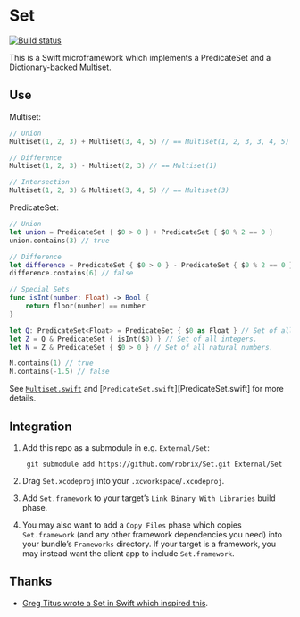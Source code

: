 # Set

[![Build status](https://api.travis-ci.org/robrix/Set.svg)](https://travis-ci.org/robrix/Set)

This is a Swift microframework which implements a PredicateSet and a Dictionary-backed Multiset.

## Use
Multiset:
```swift
// Union
Multiset(1, 2, 3) + Multiset(3, 4, 5) // == Multiset(1, 2, 3, 3, 4, 5)

// Difference
Multiset(1, 2, 3) - Multiset(2, 3) // == Multiset(1)

// Intersection
Multiset(1, 2, 3) & Multiset(3, 4, 5) // == Multiset(3)
```
PredicateSet:
```swift
// Union
let union = PredicateSet { $0 > 0 } + PredicateSet { $0 % 2 == 0 }
union.contains(3) // true

// Difference
let difference = PredicateSet { $0 > 0 } - PredicateSet { $0 % 2 == 0 }
difference.contains(6) // false

// Special Sets
func isInt(number: Float) -> Bool {
	return floor(number) == number
}

let Q: PredicateSet<Float> = PredicateSet { $0 as Float } // Set of all real numbers.
let Z = Q & PredicateSet { isInt($0) } // Set of all integers.
let N = Z & PredicateSet { $0 > 0 } // Set of all natural numbers.

N.contains(1) // true
N.contains(-1.5) // false
```
See [`Multiset.swift`][Multiset.swift] and [`PredicateSet.swift`][PredicateSet.swift] for more details.

## Integration

1. Add this repo as a submodule in e.g. `External/Set`:
  
        git submodule add https://github.com/robrix/Set.git External/Set
2. Drag `Set.xcodeproj` into your `.xcworkspace`/`.xcodeproj`.
3. Add `Set.framework` to your target’s `Link Binary With Libraries` build phase.
4. You may also want to add a `Copy Files` phase which copies `Set.framework` (and any other framework dependencies you need) into your bundle’s `Frameworks` directory. If your target is a framework, you may instead want the client app to include `Set.framework`.

## Thanks

- [Greg Titus wrote a Set in Swift which inspired this](https://twitter.com/gregtitus/status/476420154230726656).

[Multiset.swift]: https://github.com/robrix/Set/blob/master/Set/Multiset.swift
